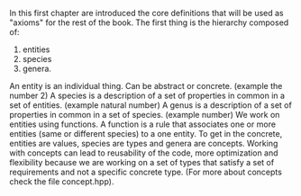 In this first chapter are introduced the core definitions that will be used as "axioms" for the rest of the book.
The first thing is the hierarchy composed of: 
1) entities 
2) species 
3) genera.  

An entity is an individual thing. Can be abstract or concrete. (example the number 2)
A species is a description of a set of properties in common in a set of entities. (example natural number)
A genus is a description of a set of properties in common in a set of species. (example number)
We work on entities using functions. A function is a rule that associates one or more entities (same or different
species) to a one entity. To get in the concrete, entities are values, species are types and genera are concepts.
Working with concepts can lead to reusability of the code, more optimization and flexibility because we are working on a set of types that satisfy a set of requirements and not a specific concrete type. (For more about concepts check the file concept.hpp).